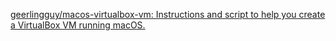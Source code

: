 
[geerlingguy/macos-virtualbox-vm: Instructions and script to help you create a VirtualBox VM running macOS.](https://github.com/geerlingguy/macos-virtualbox-vm)
